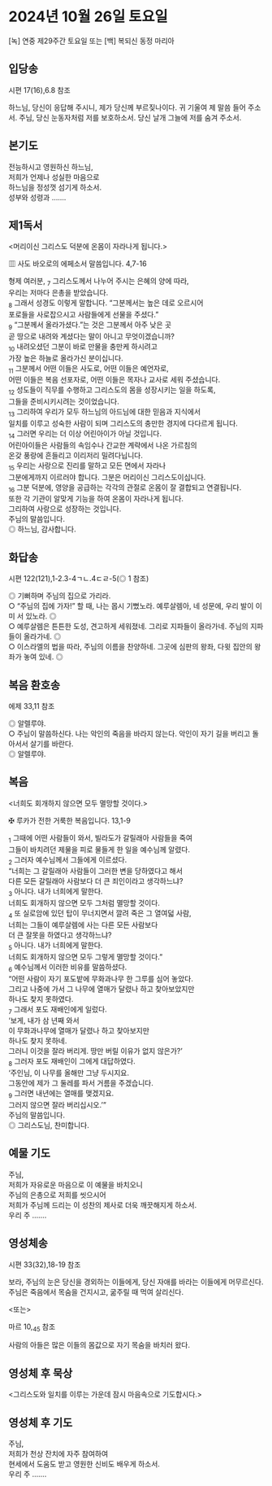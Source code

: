 # 2024년 10월 26일 토요일

[녹] 연중 제29주간 토요일 또는 [백] 복되신 동정 마리아  


## 입당송

시편 17(16),6.8 참조

하느님, 당신이 응답해 주시니, 제가 당신께 부르짖나이다. 귀 기울여 제 말씀 들어 주소서. 주님, 당신 눈동자처럼 저를 보호하소서. 당신 날개 그늘에 저를 숨겨 주소서.  
  
## 본기도

전능하시고 영원하신 하느님,  
저희가 언제나 성실한 마음으로  
하느님을 정성껏 섬기게 하소서.  
성부와 성령과 …….  
  
## 제1독서

<머리이신 그리스도 덕분에 온몸이 자라나게 됩니다.>

▥ 사도 바오로의 에페소서 말씀입니다. 4,7-16

형제 여러분, <sub>7</sub> 그리스도께서 나누어 주시는 은혜의 양에 따라,  
우리는 저마다 은총을 받았습니다.  
<sub>8</sub> 그래서 성경도 이렇게 말합니다. “그분께서는 높은 데로 오르시어  
포로들을 사로잡으시고 사람들에게 선물을 주셨다.”  
<sub>9</sub> “그분께서 올라가셨다.”는 것은 그분께서 아주 낮은 곳  
곧 땅으로 내려와 계셨다는 말이 아니고 무엇이겠습니까?  
<sub>10</sub> 내려오셨던 그분이 바로 만물을 충만케 하시려고  
가장 높은 하늘로 올라가신 분이십니다.  
<sub>11</sub> 그분께서 어떤 이들은 사도로, 어떤 이들은 예언자로,  
어떤 이들은 복음 선포자로, 어떤 이들은 목자나 교사로 세워 주셨습니다.  
<sub>12</sub> 성도들이 직무를 수행하고 그리스도의 몸을 성장시키는 일을 하도록,  
그들을 준비시키시려는 것이었습니다.  
<sub>13</sub> 그리하여 우리가 모두 하느님의 아드님에 대한 믿음과 지식에서  
일치를 이루고 성숙한 사람이 되며 그리스도의 충만한 경지에 다다르게 됩니다.  
<sub>14</sub> 그러면 우리는 더 이상 어린아이가 아닐 것입니다.  
어린아이들은 사람들의 속임수나 간교한 계략에서 나온 가르침의  
온갖 풍랑에 흔들리고 이리저리 밀려다닙니다.  
<sub>15</sub> 우리는 사랑으로 진리를 말하고 모든 면에서 자라나  
그분에게까지 이르러야 합니다. 그분은 머리이신 그리스도이십니다.  
<sub>16</sub> 그분 덕분에, 영양을 공급하는 각각의 관절로 온몸이 잘 결합되고 연결됩니다.  
또한 각 기관이 알맞게 기능을 하여 온몸이 자라나게 됩니다.  
그리하여 사랑으로 성장하는 것입니다.  
주님의 말씀입니다.  
◎ 하느님, 감사합니다.  
  
## 화답송

시편 122(121),1-2.3-4ㄱㄴ.4ㄷㄹ-5(◎ 1 참조)

◎ 기뻐하며 주님의 집으로 가리라.  
○ “주님의 집에 가자!” 할 때, 나는 몹시 기뻤노라. 예루살렘아, 네 성문에, 우리 발이 이미 서 있노라. ◎  
○ 예루살렘은 튼튼한 도성, 견고하게 세워졌네. 그리로 지파들이 올라가네. 주님의 지파들이 올라가네. ◎  
○ 이스라엘의 법을 따라, 주님의 이름을 찬양하네. 그곳에 심판의 왕좌, 다윗 집안의 왕좌가 놓여 있네. ◎  
  
## 복음 환호송

에제 33,11 참조

◎ 알렐루야.  
○ 주님이 말씀하신다. 나는 악인의 죽음을 바라지 않는다. 악인이 자기 길을 버리고 돌아서서 살기를 바란다.  
◎ 알렐루야.  
  
## 복음

<너희도 회개하지 않으면 모두 멸망할 것이다.>

✠ 루카가 전한 거룩한 복음입니다. 13,1-9

<sub>1</sub> 그때에 어떤 사람들이 와서, 빌라도가 갈릴래아 사람들을 죽여  
그들이 바치려던 제물을 피로 물들게 한 일을 예수님께 알렸다.  
<sub>2</sub> 그러자 예수님께서 그들에게 이르셨다.  
“너희는 그 갈릴래아 사람들이 그러한 변을 당하였다고 해서  
다른 모든 갈릴래아 사람보다 더 큰 죄인이라고 생각하느냐?  
<sub>3</sub> 아니다. 내가 너희에게 말한다.  
너희도 회개하지 않으면 모두 그처럼 멸망할 것이다.  
<sub>4</sub> 또 실로암에 있던 탑이 무너지면서 깔려 죽은 그 열여덟 사람,  
너희는 그들이 예루살렘에 사는 다른 모든 사람보다  
더 큰 잘못을 하였다고 생각하느냐?  
<sub>5</sub> 아니다. 내가 너희에게 말한다.  
너희도 회개하지 않으면 모두 그렇게 멸망할 것이다.”  
<sub>6</sub> 예수님께서 이러한 비유를 말씀하셨다.  
“어떤 사람이 자기 포도밭에 무화과나무 한 그루를 심어 놓았다.  
그리고 나중에 가서 그 나무에 열매가 달렸나 하고 찾아보았지만  
하나도 찾지 못하였다.  
<sub>7</sub> 그래서 포도 재배인에게 일렀다.  
‘보게, 내가 삼 년째 와서  
이 무화과나무에 열매가 달렸나 하고 찾아보지만  
하나도 찾지 못하네.  
그러니 이것을 잘라 버리게. 땅만 버릴 이유가 없지 않은가?’  
<sub>8</sub> 그러자 포도 재배인이 그에게 대답하였다.  
‘주인님, 이 나무를 올해만 그냥 두시지요.  
그동안에 제가 그 둘레를 파서 거름을 주겠습니다.  
<sub>9</sub> 그러면 내년에는 열매를 맺겠지요.  
그러지 않으면 잘라 버리십시오.’”  
주님의 말씀입니다.  
◎ 그리스도님, 찬미합니다.  
  
## 예물 기도

주님,  
저희가 자유로운 마음으로 이 예물을 바치오니  
주님의 은총으로 저희를 씻으시어  
저희가 주님께 드리는 이 성찬의 제사로 더욱 깨끗해지게 하소서.  
우리 주 …….  
  
## 영성체송

시편 33(32),18-19 참조

보라, 주님의 눈은 당신을 경외하는 이들에게, 당신 자애를 바라는 이들에게 머무르신다. 주님은 죽음에서 목숨을 건지시고, 굶주릴 때 먹여 살리신다.  
  
<또는>  
  
마르 10,<sub>45</sub> 참조  
  
사람의 아들은 많은 이들의 몸값으로 자기 목숨을 바치러 왔다.  
## 영성체 후 묵상

<그리스도와 일치를 이루는 가운데 잠시 마음속으로 기도합시다.>  
## 영성체 후 기도

주님,  
저희가 천상 잔치에 자주 참여하여  
현세에서 도움도 받고 영원한 신비도 배우게 하소서.  
우리 주 …….
